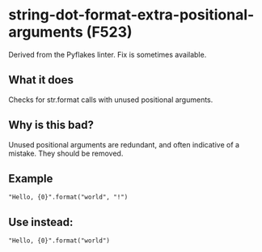 # string-dot-format-extra-positional-arguments (F523)
Derived from the Pyflakes linter.
Fix is sometimes available.
## What it does
Checks for str.format calls with unused positional arguments.
## Why is this bad?
Unused positional arguments are redundant, and often indicative of a mistake.
They should be removed.
## Example
```
"Hello, {0}".format("world", "!")
```
## Use instead:
```
"Hello, {0}".format("world")
```